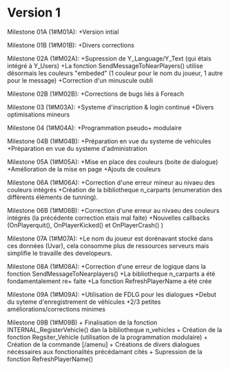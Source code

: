 ﻿Version 1
=========

Milestone 01A (1#M01A):
	+Version intial

Milestone 01B (1#M01B):
	+Divers corrections

Milestone 02A (1#M02A):
	+Supression de Y_Language/Y_Text (qui étais intégré à Y_Users)
	+La fonction SendMessageToNearPlayers() utilise désormais les couleurs "embeded" (1 couleur pour le nom du joueur, 1 autre pour le message)
	+Correction d'un minuscule oubli

Milestone 02B (1#M02B):
	+Corrections de bugs liés à Foreach

Milestone 03 (1#M03A):
	+Systeme d'inscription & login continué
	+Divers optimisations mineurs

Milestone 04 (1#M04A):
	+Programmation pseudo+ modulaire

Milestone 04B (1#M04B):
	+Préparation en vue du systeme de vehicules
	+Préparation en vue du systeme d'administration

Milestone 05A (1#M05A):
	+Mise en place des couleurs (boite de dialogue)
	+Amélioration de la mise en page
	+Ajouts de couleurs

Milestone 06A (1#M06A):
	+Correction d'une erreur mineur au nivaeu des couleurs intégrés
	+Création de la bibliotheque n_carparts (enumeration des différents éléments de tunning).

Milestone 06B (1#M06B):
	+Correction d'une erreur au nivaeu des couleurs intégrés (la précédente correction etais mal faite)
	+Nouvelles callbacks (OnPlayerquit(), OnPlayerKicked() et OnPlayerCrash() )

Milestone 07A (1#M07A):
	+Le nom du joueur est dorénavant stocké dans ces données (Uvar), cela consomme plus de ressources serveurs mais simplifie le travaille des developeurs.

Milestone 08A (1#M08A):
	+Correction d'une erreur de logique dans la fonction SendMessageToNearplayers()
	+La bibliotheque n_carparts a été fondamentalement re+ faite
	+La fonction RefreshPlayerName a été crée

Milestone 09A (1#M09A):
	+Utilisation de FDLG pour les dialogues
	+Debut du syteme d'enregistrement de véhicules
	+2/3 petites améliorations/corrections minimes

Milestone 09B (1#M09B)
	+ Finalisation de la fonction INTERNAL_RegisterVehicle() dan la bibliotheque n_vehicles
	+ Création de la fonction Regsiter_Vehicle (utilisation de la programmation modulaire)
	+ Création de la commande [/amenu]
	+ Créations de divers dialogues nécéssaires aux fonctionalités précédamant cités
	+ Supression de la fonction RefreshPlayerName()

